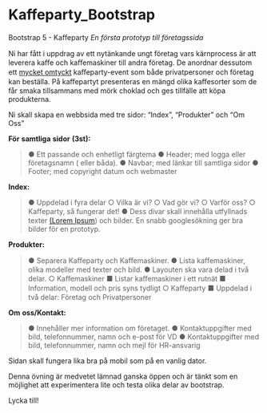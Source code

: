 # Kaffeparty_Bootstrap

Bootstrap 5 - Kaﬀeparty *En* *första* *prototyp* *till* *företagssida*

Ni har fått i uppdrag av ett nytänkande ungt företag vars kärnprocess är
att leverera kaﬀe och kaﬀemaskiner till andra företag. De anordnar
dessutom ett <u>mycket omtyckt</u> kaﬀeparty-event som både
privatpersoner och företag kan beställa. På kaﬀepartyt presenteras en
mängd olika kaﬀesorter som de får smaka tillsammans med mörk choklad och
ges tillfälle att köpa produkterna.

Ni skall skapa en webbsida med tre sidor: “Index”, “Produkter” och “Om
Oss”

**För** **samtliga** **sidor** **(3st):**

> ● Ett passande och enhetligt färgtema
> ● Header; med logga eller företagsnamn ( eller båda). 
> ● Navbar; med länkar till samtliga sidor
> ● Footer; med copyright datum och webmaster

**Index:**

> ● Uppdelad i fyra delar 
> ○ Vilka är vi?
> ○ Vad gör vi? 
> ○ Varför oss?
> ○ Kaﬀeparty, så fungerar det!
> ● Dess divar skall innehålla utfyllnads texter [(<u>Lorem
> Ipsum</u>](https://sv.wikipedia.org/wiki/Lorem_ipsum)) och bilder. En
> snabb googlesökning ger bra bilder för en prototyp.

**Produkter:**

> ● Separera Kaﬀeparty och Kaﬀemaskiner.
> ● Lista kaﬀemaskiner, olika modeller med texter och bild. 
> ● Layouten ska vara delad i två delar.
> ○ Kaﬀemaskiner
> ■ Listar kaﬀemaskiner i ett rutnät
> ■ Information, modell och pris syns tydligt 
> ○ Kaﬀeparty
> ■ Uppdelad i två delar: Företag och Privatpersoner

**Om** **oss/Kontakt:**

> ● Innehåller mer information om företaget.
> ● Kontaktuppgifter med bild, telefonnummer, namn och e-post för VD
> ● Kontaktuppgifter med bild, telefonnummer, namn och mejl för HR-ansvarig

Sidan skall fungera lika bra på mobil som på en vanlig dator.

Denna övning är medvetet lämnad ganska öppen och är tänkt som en
möjlighet att experimentera lite och testa olika delar av bootstrap.

Lycka till!
